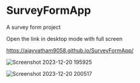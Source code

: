# SurveyFormApp
A survey form project 

Open the link in  desktop mode with full screen

https://ajayvatham9058.github.io/SurveyFormApp/

![Screenshot 2023-12-20 195925](https://github.com/AJAYVATHAM9058/SurveyFormApp/assets/75926757/f1047075-7019-4c47-8ccb-27379a50724a)

![Screenshot 2023-12-20 200517](https://github.com/AJAYVATHAM9058/SurveyFormApp/assets/75926757/cd42f70a-c160-456e-b0d8-ee86ffbfe50d)

